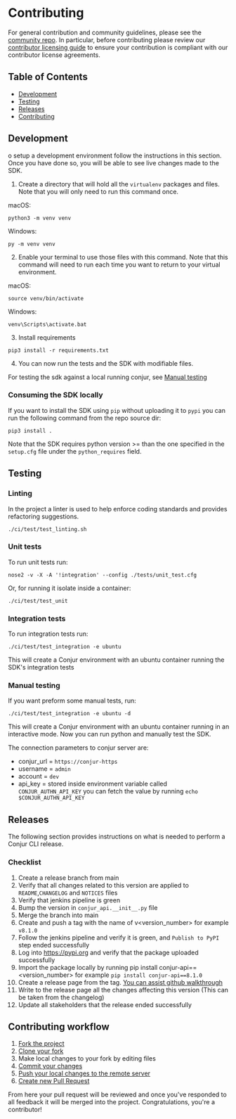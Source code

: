 # Contributing

For general contribution and community guidelines, please see the [community repo](https://github.com/cyberark/community).
In particular, before contributing please review our [contributor licensing guide](https://github.com/cyberark/community/blob/main/CONTRIBUTING.md#when-the-repo-does-not-include-the-cla)
to ensure your contribution is compliant with our contributor license agreements.


## Table of Contents

- [Development](#development)
- [Testing](#testing)
- [Releases](#releases)
- [Contributing](#contributing-workflow)

## Development

o setup a development environment follow the instructions in this section. Once you have done so, you will
        be able to see live changes made to the SDK.

1. Create a directory that will hold all the `virtualenv` packages and files. Note that you will only need to
        run this command once.

macOS:

```
python3 -m venv venv
```

Windows:

```
py -m venv venv
```

2. Enable your terminal to use those files with this command. Note that this command will need to run each
time you want to return to your virtual environment.

macOS:

```
source venv/bin/activate
```

Windows:

```
venv\Scripts\activate.bat
```

3. Install requirements

```
pip3 install -r requirements.txt
```

4. You can now run the tests and the SDK with modifiable files.

For testing the sdk against a local running conjur, see [Manual testing](#manual-testing)

### Consuming the SDK locally

If you want to install the SDK using `pip` without uploading it to `pypi` you can run the following command from the
repo source dir:

`pip3 install .`

Note that the SDK requires python version >= than the one specified in the `setup.cfg` file under the `python_requires`
field.

## Testing

### Linting

In the project a linter is used to help enforce coding standards and provides refactoring suggestions.

```
./ci/test/test_linting.sh
```

### Unit tests

To run unit tests run:

```
nose2 -v -X -A '!integration' --config ./tests/unit_test.cfg
```

Or, for running it isolate inside a container:

```
./ci/test/test_unit
```

### Integration tests

To run integration tests run:

```
./ci/test/test_integration -e ubuntu
```
This will create a Conjur environment with an ubuntu container running the SDK's integration tests

### Manual testing

If you want preform some manual tests, run:
```
./ci/test/test_integration -e ubuntu -d
```
This will create a Conjur environment with an ubuntu container running in an interactive mode.
Now you can run python and manually test the SDK.

The connection parameters to conjur server are:
- conjur_url = `https://conjur-https`
- username = `admin`
- account = `dev`
- api_key = stored inside environment variable called `CONJUR_AUTHN_API_KEY` you can fetch the value by running 
  `echo $CONJUR_AUTHN_API_KEY`

## Releases

The following section provides instructions on what is needed to perform a Conjur CLI release.

### Checklist

1. Create a release branch from main
2. Verify that all changes related to this version are applied to `README`,`CHANGELOG` and `NOTICES` files
3. Verify that jenkins pipeline is green
4. Bump the version in `conjur_api.__init__.py` file
5. Merge the branch into main
6. Create and push a tag with the name of v<version_number> for example `v8.1.0`
7. Follow the jenkins pipeline and verify it is green, and `Publish to PyPI` step ended successfully
8. Log into https://pypi.org and verify that the package uploaded successfully
9. Import the package locally by running pip install conjur-api==<version_number> for example 
   `pip install conjur-api==8.1.0`
10. Create a release page from the tag.
    [You can assist github walkthrough](https://docs.github.com/en/repositories/releasing-projects-on-github/managing-releases-in-a-repository)
11. Write to the release page all the changes affecting this version (This can be taken from the changelog)
12. Update all stakeholders that the release ended successfully

## Contributing workflow

1. [Fork the project](https://help.github.com/en/github/getting-started-with-github/fork-a-repo)
2. [Clone your fork](https://help.github.com/en/github/creating-cloning-and-archiving-repositories/cloning-a-repository)
3. Make local changes to your fork by editing files
3. [Commit your changes](https://help.github.com/en/github/managing-files-in-a-repository/adding-a-file-to-a-repository-using-the-command-line)
4. [Push your local changes to the remote server](https://help.github.com/en/github/using-git/pushing-commits-to-a-remote-repository)
5. [Create new Pull Request](https://help.github.com/en/github/collaborating-with-issues-and-pull-requests/creating-a-pull-request-from-a-fork)

From here your pull request will be reviewed and once you've responded to all feedback it will be merged into the
project. Congratulations, you're a contributor!
